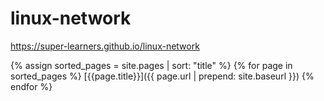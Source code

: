 # linux-network

https://super-learners.github.io/linux-network

{% assign sorted_pages = site.pages | sort: "title" %}
{% for page in sorted_pages %}
[{{page.title}}]({{ page.url | prepend: site.baseurl }})
{% endfor %}
